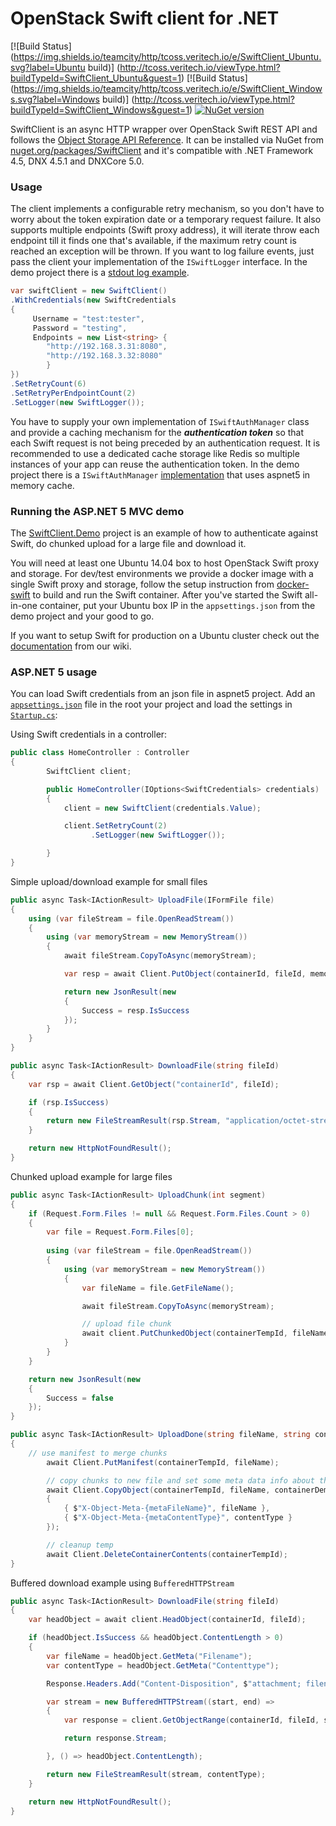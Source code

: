 # OpenStack Swift client for .NET

[![Build Status](https://img.shields.io/teamcity/http/tcoss.veritech.io/e/SwiftClient_Ubuntu.svg?label=Ubuntu build)]
(http://tcoss.veritech.io/viewType.html?buildTypeId=SwiftClient_Ubuntu&guest=1)
[![Build Status](https://img.shields.io/teamcity/http/tcoss.veritech.io/e/SwiftClient_Windows.svg?label=Windows build)]
(http://tcoss.veritech.io/viewType.html?buildTypeId=SwiftClient_Windows&guest=1)
[![NuGet version](https://img.shields.io/nuget/vpre/SwiftClient.svg)](https://www.nuget.org/packages/SwiftClient/)

SwiftClient is an async HTTP wrapper over OpenStack Swift REST API and follows the [Object Storage API Reference](http://developer.openstack.org/api-ref-objectstorage-v1.html). 
It can be installed via NuGet from [nuget.org/packages/SwiftClient](https://www.nuget.org/packages/SwiftClient/) and it's compatible with .NET Framework 4.5, DNX 4.5.1 and DNXCore 5.0.

### Usage

The client implements a configurable retry mechanism, so you don't have to worry about the token expiration date or a temporary request failure. 
It also supports multiple endpoints (Swift proxy address), it will iterate throw each endpoint till it finds one that's available, if the maximum retry count is reached an exception will be thrown.
If you want to log failure events, just pass the client your implementation of the `ISwiftLogger` interface. In the demo project there is a [stdout log example](https://github.com/vtfuture/SwiftClient/blob/master/samples/SwiftClient.Demo/SwiftLogger.cs).

```cs
var swiftClient = new SwiftClient()
.WithCredentials(new SwiftCredentials
{
     Username = "test:tester",
     Password = "testing",
     Endpoints = new List<string> { 
		"http://192.168.3.31:8080",
		"http://192.168.3.32:8080"
		}
})
.SetRetryCount(6)
.SetRetryPerEndpointCount(2)
.SetLogger(new SwiftLogger());
```

You have to supply your own implementation of `ISwiftAuthManager` class and provide a caching mechanism for the ***authentication token*** so that each Swift request is not being preceded by an authentication request. It is recommended to use a dedicated cache storage like Redis so multiple instances of your app can reuse the authentication token. In the demo project there is a `ISwiftAuthManager` [implementation](https://github.com/vtfuture/SwiftClient/blob/master/samples/SwiftClient.Demo/SwiftAuthManagerWithCache.cs) that uses aspnet5 in memory cache.

### Running the ASP.NET 5 MVC demo

The [SwiftClient.Demo](https://github.com/vtfuture/SwiftClient/tree/master/src/SwiftClient.Demo) project is an example of how to authenticate against Swift, do chunked upload for a large file and download it. 

You will need at least one Ubuntu 14.04 box to host OpenStack Swift proxy and storage. For dev/test environments we provide a docker image with a single Swift proxy and storage, follow the setup instruction from [docker-swift](https://github.com/vtfuture/SwiftClient/tree/master/docker-swift) to build and run the Swift container. After you've started the Swift all-in-one container, put your Ubuntu box IP in the `appsettings.json` from the demo project and your good to go.

If you want to setup Swift for production on a Ubuntu cluster check out the [documentation](https://github.com/vtfuture/SwiftClient/wiki) from our wiki.

### ASP.NET 5 usage

You can load Swift credentials from an json file in aspnet5 project. Add an [`appsettings.json`](https://github.com/vtfuture/SwiftClient/blob/master/samples/SwiftClient.Demo/appsettings.json) file in the root your project and load the settings in [`Startup.cs`](https://github.com/vtfuture/SwiftClient/blob/master/samples/SwiftClient.Demo/Startup.cs):

Using Swift credentials in a controller:

```cs
public class HomeController : Controller
{
        SwiftClient client;

        public HomeController(IOptions<SwiftCredentials> credentials)
        {
            client = new SwiftClient(credentials.Value);

            client.SetRetryCount(2)
                  .SetLogger(new SwiftLogger());

        }
}
```

Simple upload/download example for small files
```cs
public async Task<IActionResult> UploadFile(IFormFile file)
{ 
    using (var fileStream = file.OpenReadStream())
    {
        using (var memoryStream = new MemoryStream())
        {
            await fileStream.CopyToAsync(memoryStream);

            var resp = await Client.PutObject(containerId, fileId, memoryStream);

            return new JsonResult(new
            {
                Success = resp.IsSuccess
            });
        }
    }
}

public async Task<IActionResult> DownloadFile(string fileId)
{
    var rsp = await Client.GetObject("containerId", fileId);

    if (rsp.IsSuccess)
    {
        return new FileStreamResult(rsp.Stream, "application/octet-stream");
    }

    return new HttpNotFoundResult();
}
```

Chunked upload example for large files

```cs
public async Task<IActionResult> UploadChunk(int segment)
{
	if (Request.Form.Files != null && Request.Form.Files.Count > 0)
	{
		var file = Request.Form.Files[0];
		
		using (var fileStream = file.OpenReadStream())
		{
			using (var memoryStream = new MemoryStream())
			{
				var fileName = file.GetFileName();

				await fileStream.CopyToAsync(memoryStream);

				// upload file chunk
				await client.PutChunkedObject(containerTempId, fileName, memoryStream.ToArray(), segment);
			}
		}
	}

	return new JsonResult(new
	{
		Success = false
	});
}

public async Task<IActionResult> UploadDone(string fileName, string contentType)
{
	// use manifest to merge chunks
        await Client.PutManifest(containerTempId, fileName);

        // copy chunks to new file and set some meta data info about the file (filename, contentype)
        await Client.CopyObject(containerTempId, fileName, containerDemoId, fileName, new Dictionary<string, string>
        {
            { $"X-Object-Meta-{metaFileName}", fileName },
            { $"X-Object-Meta-{metaContentType}", contentType }
        });

        // cleanup temp
        await Client.DeleteContainerContents(containerTempId);
}
```

Buffered download example using `BufferedHTTPStream`

```cs
public async Task<IActionResult> DownloadFile(string fileId)
{
	var headObject = await client.HeadObject(containerId, fileId);

	if (headObject.IsSuccess && headObject.ContentLength > 0)
	{
		var fileName = headObject.GetMeta("Filename");
		var contentType = headObject.GetMeta("Contenttype");

		Response.Headers.Add("Content-Disposition", $"attachment; filename={fileName}");

		var stream = new BufferedHTTPStream((start, end) =>
		{
			var response = client.GetObjectRange(containerId, fileId, start, end).Result;

			return response.Stream;

		}, () => headObject.ContentLength);

		return new FileStreamResult(stream, contentType);
	}

	return new HttpNotFoundResult();
}
```
